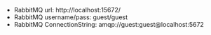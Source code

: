 - RabbitMQ url:
http://localhost:15672/
- RabbitMQ username/pass: guest/guest
- RabbitMQ ConnectionString: amqp://guest:guest@localhost:5672